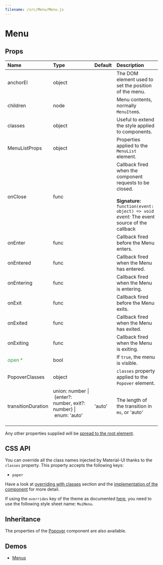 ```yaml
---
filename: /src/Menu/Menu.js
---
```


<!--- This documentation is automatically generated, do not try to edit it. -->

# Menu



## Props

| Name | Type | Default | Description |
|:-----|:-----|:--------|:------------|
| anchorEl | object |  | The DOM element used to set the position of the menu. |
| children | node |  | Menu contents, normally `MenuItem`s. |
| classes | object |  | Useful to extend the style applied to components. |
| MenuListProps | object |  | Properties applied to the `MenuList` element. |
| onClose | func |  | Callback fired when the component requests to be closed.<br><br>**Signature:**<br>`function(event: object) => void`<br>*event:* The event source of the callback |
| onEnter | func |  | Callback fired before the Menu enters. |
| onEntered | func |  | Callback fired when the Menu has entered. |
| onEntering | func |  | Callback fired when the Menu is entering. |
| onExit | func |  | Callback fired before the Menu exits. |
| onExited | func |  | Callback fired when the Menu has exited. |
| onExiting | func |  | Callback fired when the Menu is exiting. |
| <span style="color: #31a148">open *</span> | bool |  | If `true`, the menu is visible. |
| PopoverClasses | object |  | `classes` property applied to the `Popover` element. |
| transitionDuration | union:&nbsp;number&nbsp;&#124;<br>&nbsp;{enter?: number, exit?: number}&nbsp;&#124;<br>&nbsp;enum:&nbsp;'auto'<br><br> | 'auto' | The length of the transition in `ms`, or 'auto' |

Any other properties supplied will be [spread to the root element](/guides/api#spread).

## CSS API

You can override all the class names injected by Material-UI thanks to the `classes` property.
This property accepts the following keys:
- `paper`

Have a look at [overriding with classes](/customization/overrides#overriding-with-classes) section
and the [implementation of the component](https://github.com/mui-org/material-ui/tree/v1-beta/src/Menu/Menu.js)
for more detail.

If using the `overrides` key of the theme as documented
[here](/customization/themes#customizing-all-instances-of-a-component-type),
you need to use the following style sheet name: `MuiMenu`.

## Inheritance

The properties of the [Popover](/api/popover) component are also available.

## Demos

- [Menus](/demos/menus)

